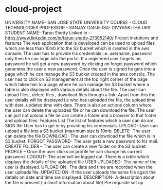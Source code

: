 # cloud-project
UNIVERSITY NAME- SAN JOSE STATE UNIVERSITY
COURSE - CLOUD TECHNOLOGIES
PROFESSOR - SANJAY GARJE
ISA- DIVYANKITHA URS
STUDENT NAME- Tarun Shetty
Linked in - https://www.linkedin.com/in/tarun-shetty-273952140/
Project instutions and features
The web application that is developed can be used to upload files which are less than 10mb into the S3 bucket which is created in the aws console. The user has to provide his credentials i.e. username, password only then he can login into the portal. If a registered user forgets his password he will get a new password by clicking on forgot password which generates the user a new password.
Once the user is signed he gets into a page which he can manage the S3 bucket created in the aws console. The user has to click on S3 management at the top right corner of the page which takes him to a page where he can manage his S3 bucket where a table is also displayed with various details about the file.
The user can upload files , delete files , download files through a link. Apart from this the user details will be displayed i.e who has uploaded the file, the upload time with date, updated time with date. There is also an actions column where the user can delete the uploaded file or he can download the file. The user can just not upload a file he can create a folder and a browser to that folder and upload files. 
Features List
The list of features which a user can do are.
SIGN IN- User has to get in by providing his centennials.
UPLOAD- User can upload a file into a S3 bucket (maximum size is 10mb. 
DELETE- The user can delete the file 
DOWNLOAD- The user can download the file which is in S3 bucket. 
FORGOT PASSWORD- The user gets a new password to his mail.
CREATE FOLDER – The user can create a new folder on the S3 bucket.
PROFILE – Once the user clicks on profile he can change his current password.
LOGOUT- The user will be logged out.
There is a table which displays the details of the uploaded file
USER UPLOADED- The name of the user is displayed.
UPLOAD ON- The date and time are recorded when the user uploads file.
UPDATED ON- If the user uploads the same file again the details on date and time are displayed.
DESCRIPTION- A description about the file is present ( a short information about file)
Pre requisite set up
